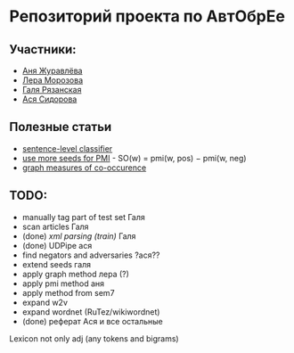 # Репозиторий проекта по АвтОбрЕе
## Участники:
- [Аня Журавлёва](https://github.com/AnnaZhuravleva)
- [Лера Морозова](https://github.com/leramorozova)
- [Галя Рязанская](https://github.com/flying-bear/)
- [Ася Сидорова](https://github.com/SerasLain)
## Полезные статьи
- [sentence-level classifier](https://www.aclweb.org/anthology/C14-1018.pdf)
- [use more seeds for PMI](https://www.aclweb.org/anthology/C16-1147.pdf) - SO(w) = pmi(w, pos) − pmi(w, neg)
- [graph measures of co-occurence](http://www.dialog-21.ru/media/3388/dubatovkaaetal.pdf)

## TODO:
- manually tag part of test set Галя
- scan articles Галя
- (done) _xml parsing (train)_ Галя
- (done) UDPipe ася
- find negators and adversaries ?ася??
- extend seeds галя
- apply graph method лера (?)
- apply pmi method аня
- apply method from sem7
- expand w2v
- expand wordnet (RuTez/wikiwordnet)
- (done) реферат Ася и все остальные

Lexicon not only adj (any tokens and bigrams)
